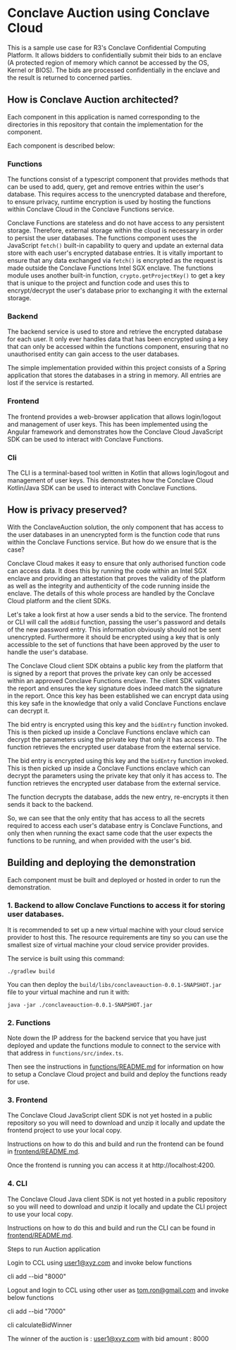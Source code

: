 # Conclave Auction using Conclave Cloud

This is a sample use case for R3's Conclave Confidential Computing Platform. 
It allows bidders to confidentially submit their bids to an enclave (A protected region of memory which cannot be accessed by the OS, Kernel or BIOS). The bids are processed confidentially in the enclave and the result is returned to concerned parties.

## How is Conclave Auction architected?

Each component in this application is named corresponding to the directories in this repository that
contain the implementation for the component.

Each component is described below:

### Functions
The functions consist of a typescript component that provides methods that can
be used to add, query, get and remove entries within the user's database. This
requires access to the unencrypted database and therefore, to ensure privacy,
runtime encryption is used by hosting the functions within Conclave Cloud in the
Conclave Functions service.

Conclave Functions are stateless and do not have access to any persistent
storage. Therefore, external storage within the cloud is necessary in order to
persist the user databases. The functions component uses the JavaScript
`fetch()` built-in capability to query and update an external data store with
each user's encrypted database entries. It is vitally important to ensure that
any data exchanged via `fetch()` is encrypted as the request is made outside the
Conclave Functions Intel SGX enclave. The functions module uses another built-in
function, `crypto.getProjectKey()` to get a key that is unique to the project and
function code and uses this to encrypt/decrypt the user's database prior to
exchanging it with the external storage.

### Backend
The backend service is used to store and retrieve the encrypted database for
each user. It only ever handles data that has been encrypted using a key that
can only be accessed within the functions component, ensuring that no
unauthorised entity can gain access to the user databases.

The simple implementation provided within this project consists of a Spring
application that stores the databases in a string in memory. All entries
are lost if the service is restarted.

### Frontend
The frontend provides a web-browser application that allows login/logout and
management of user keys. This has been implemented using the Angular framework
and demonstrates how the Conclave Cloud JavaScript SDK can be used to interact
with Conclave Functions.

### Cli
The CLI is a terminal-based tool written in Kotlin that allows login/logout and
management of user keys. This demonstrates how the Conclave Cloud Kotlin/Java
SDK can be used to interact with Conclave Functions.

## How is privacy preserved?
With the ConclaveAuction solution, the only component that has access to the user
databases in an unencrypted form is the function code that runs within the
Conclave Functions service. But how do we ensure that is the case?

Conclave Cloud makes it easy to ensure that only authorised function code can
access data. It does this by running the code within an Intel SGX enclave and
providing an attestation that proves the validity of the platform as well as the
integrity and authenticity of the code running inside the enclave. The details
of this whole process are handled by the Conclave Cloud platform and the client
SDKs.

Let's take a look first at how a user sends a bid to the service. The
frontend or CLI will call the `addBid` function, passing the user's password
and details of the new password entry. This information obviously should not be
sent unencrypted. Furthermore it should be encrypted using a key that is only
accessible to the set of functions that have been approved by the user to handle
the user's database.

The Conclave Cloud client SDK obtains a public key from the platform that is
signed by a report that proves the private key can only be accessed within an
approved Conclave Functions enclave. The client SDK validates the report and
ensures the key signature does indeed match the signature in the report. Once
this key has been established we can encrypt data using this key safe in the
knowledge that only a valid Conclave Functions enclave can decrypt it.

The bid entry is encrypted using this key and the `bidEntry` function
invoked. This is then picked up inside a Conclave Functions enclave which can
decrypt the parameters using the private key that only it has access to. The
function retrieves the encrypted user database from the external service.

The bid entry is encrypted using this key and the `bidEntry` function
invoked. This is then picked up inside a Conclave Functions enclave which can
decrypt the parameters using the private key that only it has access to. The
function retrieves the encrypted user database from the external service.

The function decrypts the database, adds the new entry, re-encrypts it then
sends it back to the backend.

So, we can see that the only entity that has access to all the secrets required
to access each user's database entry is Conclave Functions, and only then when
running the exact same code that the user expects the functions to be running,
and when provided with the user's bid.

## Building and deploying the demonstration
Each component must be built and deployed or hosted in order to run the
demonstration.

### 1. Backend to allow Conclave Functions to access it for storing user databases.

It is recommended to set up a new virtual machine with your cloud service
provider to host this. The resource requirements are tiny so you can use the
smallest size of virtual machine your cloud service provider provides.

The service is built using this command:

```
./gradlew build
```

You can then deploy the `build/libs/conclaveauction-0.0.1-SNAPSHOT.jar ` file to
your virtual machine and run it with:

```
java -jar ./conclaveauction-0.0.1-SNAPSHOT.jar 
```

### 2. Functions
Note down the IP address for the backend service that you have just deployed and
update the functions module to connect to the service with that address in
`functions/src/index.ts`.

Then see the instructions in [functions/README.md](functions/README.md) for
information on how to setup a Conclave Cloud project and build and deploy the
functions ready for use.

### 3. Frontend
The Conclave Cloud JavaScript client SDK is not yet hosted in a public
repository so you will need to download and unzip it locally and update the
frontend project to use your local copy.

Instructions on how to do this and build and run the frontend can be found in
[frontend/README.md](frontend/README.md).

Once the frontend is running you can access it at http://localhost:4200.

### 4. CLI
The Conclave Cloud Java client SDK is not yet hosted in a public repository so
you will need to download and unzip it locally and update the CLI project
to use your local copy.

Instructions on how to do this and build and run the CLI can be found in
[frontend/README.md](frontend/README.md).



Steps to run Auction application

Login to CCL using user1@xyz.com and invoke below functions

cli add --bid "8000"

Logout and login to CCL using other user as tom.ron@gmail.com and invoke below functions

cli add --bid "7000"

cli calculateBidWinner

The winner of the auction is : user1@xyz.com with bid amount : 8000

